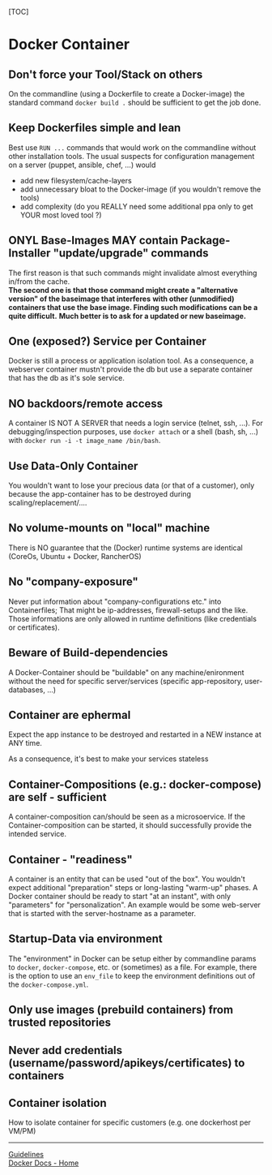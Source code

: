 [TOC]

# Docker Container

## Don't force your Tool/Stack on others

On the commandline (using a Dockerfile to create a Docker-image) the standard command `docker build .` should be sufficient to get the job done.

## Keep Dockerfiles simple and lean

Best use `RUN ...` commands that would work on the commandline without other installation tools. The usual suspects for configuration management on a server  (puppet, ansible, chef, ...) would
- add new filesystem/cache-layers
- add unnecessary bloat to the Docker-image (if you wouldn't remove the tools)
- add complexity (do you REALLY need some additional ppa only to get YOUR most loved tool ?)

## ONYL Base-Images MAY contain Package-Installer "update/upgrade" commands

The first reason is that such commands might invalidate almost everything in/from the cache.  
__The second one is that those command might create a "alternative version" of the baseimage that interferes__ 
__with other (unmodified) containers that use the base image. Finding such modifications can be a quite difficult.__ 
__Much better is to ask for a updated or new baseimage.__

## One (exposed?) Service per Container

Docker is still a process or application isolation tool. As a consequence, a webserver container mustn't provide the db but use a separate container that has the db as it's sole service.

## NO backdoors/remote access

A container IS NOT A SERVER that needs a login service (telnet, ssh, ...). For debugging/inspection purposes, use `docker attach` or a shell (bash, sh, ...) with `docker run -i -t image_name /bin/bash`.

## Use Data-Only Container

You wouldn't want to lose your precious data (or that of a customer), only because the app-container has to be destroyed during scaling/replacement/....

## No volume-mounts on "local" machine

There is NO guarantee that the (Docker) runtime systems are identical (CoreOs, Ubuntu + Docker, RancherOS)

## No "company-exposure"

Never put information about "company-configurations etc." into Containerfiles; That might be ip-addresses, firewall-setups and the like. Those informations are only allowed in runtime definitions (like credentials or certificates).

## Beware of Build-dependencies

A Docker-Container should be "buildable" on any machine/enironment without the need for specific server/services (specific app-repository, user-databases, ...)

## Container are ephermal

Expect the app instance to be destroyed and restarted in a NEW instance at ANY time.

As a consequence, it's best to make your services stateless

## Container-Compositions (e.g.: docker-compose) are self - sufficient

A container-composition can/should be seen as a microsoervice. If the Container-composition can be started, it should successfully provide the intended service.

## Container - "readiness"

A container is an entity that can be used "out of the box". You wouldn't expect additional "preparation" steps or long-lasting "warm-up" phases.
A Docker container should be ready to start "at an instant", with only "parameters" for "personalization". An example would be some web-server that is started with the server-hostname as a parameter.

## Startup-Data via environment

The "environment" in Docker can be setup either by commandline params to `docker`, `docker-compose`, etc. or (sometimes) as a file. For example, there is the option to use an `env_file` to keep the environment definitions out of the `docker-compose.yml`.

## Only use images (prebuild containers) from trusted  repositories

## Never add credentials (username/password/apikeys/certificates) to containers

## Container isolation

How to isolate container for specific customers (e.g. one dockerhost per VM/PM)

---

[Guidelines](Guidelines)  
[Docker Docs - Home](./../Home)  
